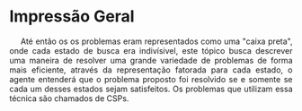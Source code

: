# Impressão Geral

<p style="text-indent: 20px; text-align: justify">
Até então os os problemas eram representados como uma "caixa preta", onde cada estado de busca era indivísivel, este tópico busca descrever uma maneira de resolver uma grande variedade de problemas de forma mais eficiente, através da representação fatorada para cada estado, o agente entenderá que o problema proposto foi resolvido se e somente se cada um desses estados sejam satisfeitos. Os problemas que utilizam essa técnica são chamados de CSPs.
</p>
